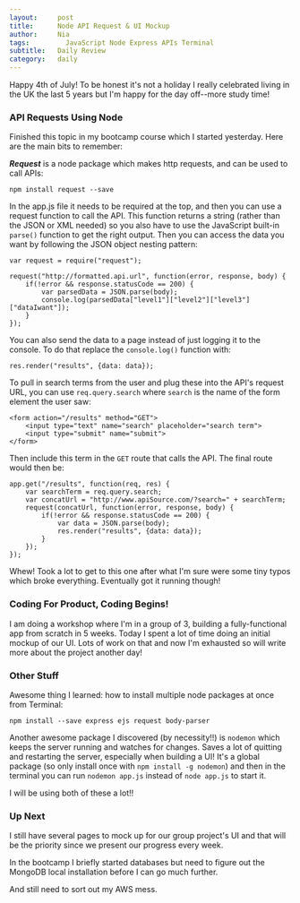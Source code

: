 ```yaml
---
layout:     post
title:      Node API Request & UI Mockup
author:     Nia
tags: 		  JavaScript Node Express APIs Terminal
subtitle:  	Daily Review
category:   daily
---
```


Happy 4th of July! To be honest it's not a holiday I really celebrated living in the UK the last 5 years but I'm happy for the day off--more study time!


### API Requests Using Node

Finished this topic in my bootcamp course which I started yesterday. Here are the main bits to remember:

***Request*** is a node package which makes http requests, and can be used to call APIs:
```
npm install request --save
```

In the app.js file it needs to be required at the top, and then you can use a request function to call the API. This function returns a string (rather than the JSON or XML needed) so you also have to use the JavaScript built-in `parse()` function to get the right output. Then you can access the data you want by following the JSON object nesting pattern:
```
var request = require("request");

request("http://formatted.api.url", function(error, response, body) {
	if(!error && response.statusCode == 200) {
		var parsedData = JSON.parse(body);
		console.log(parsedData["level1"]["level2"]["level3"]["dataIwant"]);
	}
});
```

You can also send the data to a page instead of just logging it to the console. To do that replace the `console.log()` function with:
```
res.render("results", {data: data});
```

To pull in search terms from the user and plug these into the API's request URL, you can use `req.query.search` where `search` is the name of the form element the user saw:
```
<form action="/results" method="GET">
	<input type="text" name="search" placeholder="search term">
	<input type="submit" name="submit">
</form>
```

Then include this term in the `GET` route that calls the API. The final route would then be:
```
app.get("/results", function(req, res) {
	var searchTerm = req.query.search;
	var concatUrl = "http://www.apiSource.com/?search=" + searchTerm;
	request(concatUrl, function(error, response, body) {
		if(!error && response.statusCode == 200) {
			var data = JSON.parse(body);
			res.render("results", {data: data});
		}
	});
});
```

Whew! Took a lot to get to this one after what I'm sure were some tiny typos which broke everything. Eventually got it running though!


### Coding For Product, Coding Begins!

I am doing a workshop where I'm in a group of 3, building a fully-functional app from scratch in 5 weeks. Today I spent a lot of time doing an initial mockup of our UI. Lots of work on that and now I'm exhausted so will write more about the project another day!


### Other Stuff

Awesome thing I learned: how to install multiple node packages at once from Terminal:
```
npm install --save express ejs request body-parser
```

Another awesome package I discovered (by necessity!!) is `nodemon` which keeps the server running and watches for changes. Saves a lot of quitting and restarting the server, especially when building a UI! It's a global package (so only install once with `npm install -g nodemon`) and then in the terminal you can run `nodemon app.js` instead of `node app.js` to start it.

I will be using both of these a lot!!


### Up Next

I still have several pages to mock up for our group project's UI and that will be the priority since we present our progress every week.

In the bootcamp I briefly started databases but need to figure out the MongoDB local installation before I can go much further.

And still need to sort out my AWS mess.
